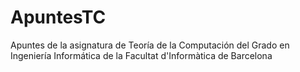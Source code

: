 # ApuntesTC

Apuntes de la asignatura de Teoría de la Computación del Grado en Ingeniería Informática de la Facultat d'Informàtica de Barcelona
